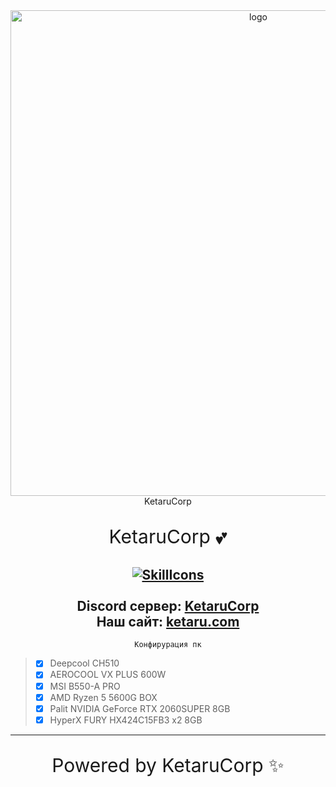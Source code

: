 <div id="logo" align="center">
<img src="https://github.com/lisikme/lisikme/blob/main/page.png?raw=true" alt="logo" style="width:777px;height:auto"> 

<link rel="stylesheet" href="./.css"> 

<body>
<div id="card">
<div id="img"></div>
<span id="user"></span>
<span id="info"></span>
<span id="app">KetaruCorp</span>
</div>
</body>
  
<p align="center" style="font-size:30px">KetaruCorp 💕</p>
  
<a href="#">![SkillIcons](https://skillicons.dev/icons?i=js,nodejs,java,py,html,css,heroku,mongodb,vscode,discord)</a><br><br>
Discord сервер: [KetaruCorp](https://discord.gg/5BM4XD3qxM)<br>
Наш сайт: [ketaru.com](https://ketaru.github.io)
---

```
Конфирурация пк
```
<div align="left">
  
> - [x] Deepcool CH510
> - [x] AEROCOOL VX PLUS 600W
> - [x] MSI B550-A PRO
> - [x] AMD Ryzen 5 5600G BOX
> - [x] Palit NVIDIA GeForce RTX 2060SUPER 8GB
> - [x] HyperX FURY HX424C15FB3 x2 8GB
</div>


---

<p align="center" style="font-size:30px">Powered by KetaruCorp ✨</p>
